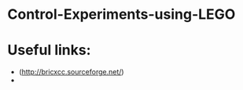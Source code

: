 Control-Experiments-using-LEGO
==============================

Useful links:
=============
- <BricxCC>(http://bricxcc.sourceforge.net/)
-